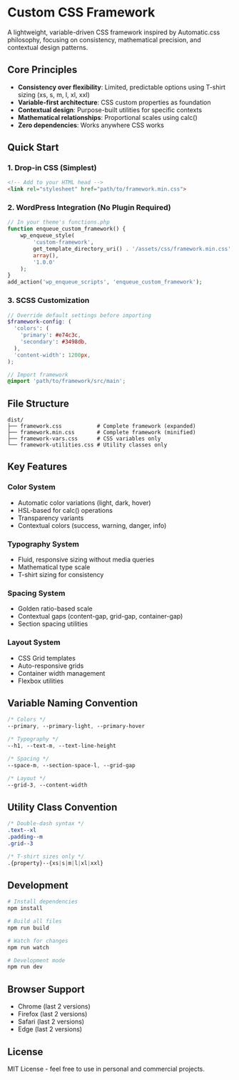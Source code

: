 # Custom CSS Framework

A lightweight, variable-driven CSS framework inspired by Automatic.css philosophy, focusing on consistency, mathematical precision, and contextual design patterns.

## Core Principles

- **Consistency over flexibility**: Limited, predictable options using T-shirt sizing (xs, s, m, l, xl, xxl)
- **Variable-first architecture**: CSS custom properties as foundation
- **Contextual design**: Purpose-built utilities for specific contexts
- **Mathematical relationships**: Proportional scales using calc()
- **Zero dependencies**: Works anywhere CSS works

## Quick Start

### 1. Drop-in CSS (Simplest)

```html
<!-- Add to your HTML head -->
<link rel="stylesheet" href="path/to/framework.min.css">
```

### 2. WordPress Integration (No Plugin Required)

```php
// In your theme's functions.php
function enqueue_custom_framework() {
    wp_enqueue_style(
        'custom-framework',
        get_template_directory_uri() . '/assets/css/framework.min.css',
        array(),
        '1.0.0'
    );
}
add_action('wp_enqueue_scripts', 'enqueue_custom_framework');
```

### 3. SCSS Customization

```scss
// Override default settings before importing
$framework-config: (
  'colors': (
    'primary': #e74c3c,
    'secondary': #3498db,
  ),
  'content-width': 1200px,
);

// Import framework
@import 'path/to/framework/src/main';
```

## File Structure

```
dist/
├── framework.css           # Complete framework (expanded)
├── framework.min.css       # Complete framework (minified)
├── framework-vars.css      # CSS variables only
└── framework-utilities.css # Utility classes only
```

## Key Features

### Color System
- Automatic color variations (light, dark, hover)
- HSL-based for calc() operations
- Transparency variants
- Contextual colors (success, warning, danger, info)

### Typography System
- Fluid, responsive sizing without media queries
- Mathematical type scale
- T-shirt sizing for consistency

### Spacing System
- Golden ratio-based scale
- Contextual gaps (content-gap, grid-gap, container-gap)
- Section spacing utilities

### Layout System
- CSS Grid templates
- Auto-responsive grids
- Container width management
- Flexbox utilities

## Variable Naming Convention

```css
/* Colors */
--primary, --primary-light, --primary-hover

/* Typography */
--h1, --text-m, --text-line-height

/* Spacing */
--space-m, --section-space-l, --grid-gap

/* Layout */
--grid-3, --content-width
```

## Utility Class Convention

```css
/* Double-dash syntax */
.text--xl
.padding--m
.grid--3

/* T-shirt sizes only */
.{property}--{xs|s|m|l|xl|xxl}
```

## Development

```bash
# Install dependencies
npm install

# Build all files
npm run build

# Watch for changes
npm run watch

# Development mode
npm run dev
```

## Browser Support

- Chrome (last 2 versions)
- Firefox (last 2 versions)
- Safari (last 2 versions)
- Edge (last 2 versions)

## License

MIT License - feel free to use in personal and commercial projects.